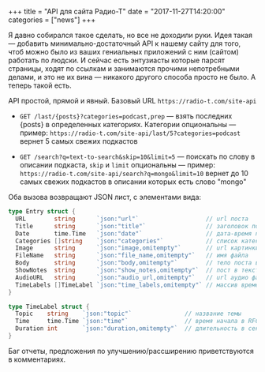 +++
title = "API для сайта Радио-Т"
date = "2017-11-27T14:20:00"
categories = ["news"]
+++

Я давно собирался такое сделать, но все не доходили руки. Идея такая — добавить минимально-достаточный API к нашему сайту для того, чтоб можно было из ваших гениальных приложений с ним (сайтом) работать по людски. И сейчас есть энтузиасты которые парсят страницы, ходят по ссылкам и занимаются прочими непотребными делами, и это не их вина — никакого другого способа просто не было. А теперь такой есть.

<!--more-->

API простой, прямой и явный. Базовый URL `https://radio-t.com/site-api`

- `GET /last/{posts}?categories=podcast,prep` — взять последних {posts} в определенных категориях. Категории опциональны
    — пример: `https://radio-t.com/site-api/last/5?categories=podcast` вернет 5 самых свежих подкастов
    
- `GET /search?q=text-to-search&skip=10&limit=5` — поискать по слову в описании подкаста, `skip` и `limit` опциональны
    — пример: `https://radio-t.com/site-api/search?q=mongo&limit=10` вернет до 10 самых свежих подкастов в описании которых есть слово "mongo"

Оба вызова возвращают JSON лист, с элементами вида:

```go
type Entry struct {
  URL        string      `json:"url"`                   // url поста
  Title      string      `json:"title"`                 // заголовок поста
  Date       time.Time   `json:"date"`                  // дата-время поста в RFC3339 
  Categories []string    `json:"categories"`            // список категорий, массив строк
  Image      string      `json:"image,omitempty"`       // url картинки
  FileName   string      `json:"file_name,omitempty"`   // имя файла
  Body       string      `json:"body,omitempty"`        // тело поста в HTML
  ShowNotes  string      `json:"show_notes,omitempty"`  // пост в текстовом виде
  AudioURL   string      `json:"audio_url,omitempty"`   // url аудио файла
  TimeLabels []TimeLabel `json:"time_labels,omitempty"` // массив временых меток тем
}

type TimeLabel struct {
  Topic    string    `json:"topic"`               // название темы
  Time     time.Time `json:"time"`                // время начала в RFC3339
  Duration int       `json:"duration,omitempty"`  // длительность в секундах
}
```

Баг отчеты, предложения по улучшению/рассширению приветствуются в комментариях.
